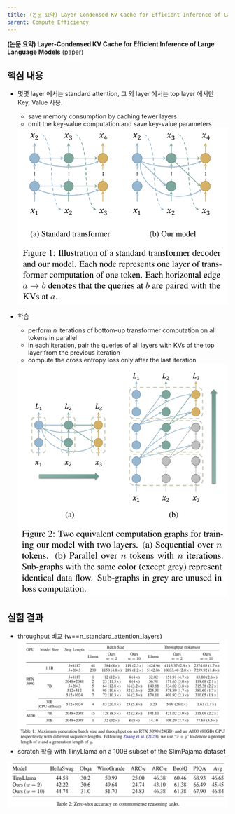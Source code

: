 ```yaml
---
title: (논문 요약) Layer-Condensed KV Cache for Efficient Inference of Large Language Models
parent: Compute Efficiency
---
```


**(논문 요약) Layer-Condensed KV Cache for Efficient Inference of Large Language Models** [(paper)](https://arxiv.org/pdf/2405.10637)

## 핵심 내용
- 몇몇 layer 에서는 standard attention, 그 외 layer 에서는 top layer 에서만 Key, Value 사용.  
   - save memory consumption by caching fewer layers
   - omit the key-value computation and save key-value parameters
   <img src="/data/papers/lckv/concept.png" width="600" />
   
- 학습
   - perform $n$ iterations of bottom-up transformer computation on all tokens in parallel
   - in each iteration, pair the queries of all layers with KVs of the top layer from the previous iteration
   - compute the cross entropy loss only after the last iteration   
   <img src="/data/papers/lckv/parallel_training.png" width="600" />


## 실험 결과
- throughput 비교 (w==n_standard_attention_layers)  
   <img src="/data/papers/lckv/throughput.png" width="800" />
- scratch 학습 with TinyLlama on a 100B subset of the SlimPajama dataset    
<img src="/data/papers/lckv/train_result.png" width="800" />
